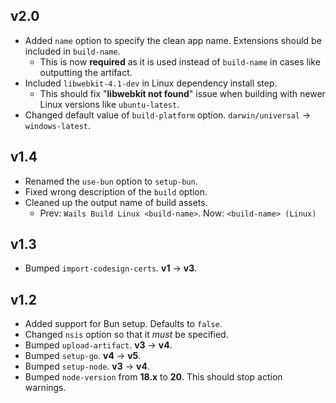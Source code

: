 ## v2.0
- Added `name` option to specify the clean app name. Extensions should be included in `build-name`.
  - This is now **required** as it is used instead of `build-name` in cases like outputting the artifact.
- Included `libwebkit-4.1-dev` in Linux dependency install step.
  - This should fix "**libwebkit not found**" issue when building with newer Linux versions like `ubuntu-latest`.
- Changed default value of `build-platform` option. `darwin/universal` -> `windows-latest`.

## v1.4
- Renamed the `use-bun` option to `setup-bun`.
- Fixed wrong description of the `build` option.
- Cleaned up the output name of build assets.
  - Prev: `Wails Build Linux <build-name>`. Now: `<build-name> (Linux)` 

## v1.3
- Bumped `import-codesign-certs`. **v1** -> **v3**.

## v1.2
- Added support for Bun setup. Defaults to `false`.
- Changed `nsis` option so that it *must* be specified.
- Bumped `upload-artifact`. **v3** -> **v4**.
- Bumped `setup-go`. **v4** -> **v5**.
- Bumped `setup-node`. **v3** -> **v4**.
- Bumped `node-version` from **18.x** to **20**. This should stop action warnings.